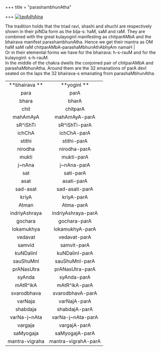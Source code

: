 +++
title = "parashambhunAtha"

+++
[![tavAdhAjna](https://i2.wp.com/farm4.static.flickr.com/3467/3221369087_3e33f4ecc3.jpg)](http://www.flickr.com/photos/24766652@N05/3221369087/ "tavAdhAjna by somasushma, on Flickr")

The tradition holds that the triad ravi, shashi and shuchI are
respectively shown in their piNDa form as the bIja-s: haM, saM and raM.
They are combined with the great kulayoginI manifesting as chitparAMbA
and the bhairava manifest parashambhunAtha. Hence we get their mantra as
OM haM saM raM chitparAMbA-parashaMbhunAthAbhyAm namaH |  
Or in their elemental forms we have for the bhairava: h-s-rauM and for
the kulayoginI: s-h-rauM.  
In the middle of the chakra dwells the conjoined pair of chitparAMbA and
parashaMbhunAtha. Around them are the 32 emanations of parA devI seated
on the laps the 32 bhairava-s emanating from parashaMbhunAtha.  
 

|                |                     |
| :------------: | :-----------------: |
| **bhairava **  |     **yoginI **     |
|      para      |        parA         |
|     bhara      |        bharA        |
|      chit      |      chitparA       |
|    mahAmAyA    |    mahAmAyA-parA    |
|    sR^iShTi    |    sR^iShTi-parA    |
|     ichChA     |     ichChA-parA     |
|     stithi     |     stithi-parA     |
|    nirodha     |    nirodha-parA     |
|     mukti      |     mukti-parA      |
|    j\~nAna     |    j\~nAna-parA     |
|      sat       |      sati-parA      |
|      asat      |     asati-parA      |
|    sad-asat    |   sad-asati-parA    |
|     kriyA      |     kriyA-parA      |
|     Atman      |      Atma-parA      |
| indriyAshraya  | indriyAshraya-parA  |
|    gochara     |    gochara-parA     |
|   lokamukhya   |   lokamukhyA-parA   |
|    vedavat     |    vedavat-parA     |
|     samvid     |     samvit-parA     |
|   kuNDalinI    |   kuNDalinI-parA    |
|   sauShuMnI    |   sauShuMnI-parA    |
|   prANasUtra   |   prANasUtra-parA   |
|     syAnda     |     syAnda-parA     |
|    mAtR^ikA    |    mAtR^ikA-parA    |
|  svarodbhava   |  svarodbhavA-parA   |
|    varNaja     |    varNajA-parA     |
|    shabdaja    |    shabdajA-parA    |
| varNa-j\~nAta  | varNa-j\~nAta-parA  |
|    vargaja     |    vargajA-parA     |
|   saMyogaja    |   saMyogajA-parA    |
| mantra-vigraha | mantra-vigrahA-parA |
